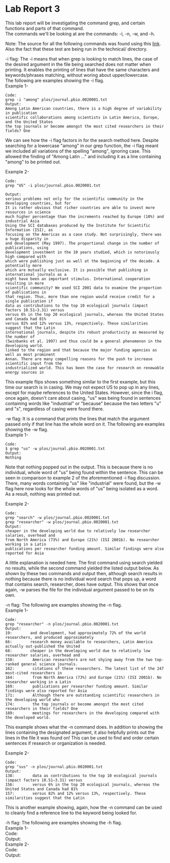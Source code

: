 # Lab Report 3  
This lab report will be investigating the command grep, and certain functions and parts of that command.  
The commands we'll be looking at are the commands: -i, -n, -w, and -h.  

Note: The source for all the following commands was found using this [link](https://www.geeksforgeeks.org/grep-command-in-unixlinux/). Also the fact that these test are being run in the technical/ directory.  
  
-i flag: The -i means that when grep is looking to match lines, the case of the desired argument in the file being searched does not matter when printing. It enables the printing of lines that have the same characters and keywords/phrases matching, without woring about upper/lowercase.  
The following are examples showing the -i flag.  
Example 1-  
```  
Code: 
grep -i "among" plos/journal.pbio.0020001.txt
Output:
Among Latin American countries, there is a high degree of variability in publication
scientific collaborations among scientists in Latin America, Europe, and the United States
the top journals or become amongst the most cited researchers in their fields? One
```  
We can see how the -i flag factors in for the search method here. Despite searching for a lowercase "among" in our grep function, the -i flag meant we included all variations of the spelling "among", ignoring case. This allowed the finding of "Among Latin ..." and including it as a line containing "among" to be printed out.  

Example 2-  
```  
Code: 
grep "US" -i plos/journal.pbio.0020001.txt

Output:
serious problems not only for the scientific community in the developing countries, but for
It is rather obvious that richer countries are able to invest more resources in science
much higher percentage than the increments reached by Europe (10%) and industrial Asia
Using the SCI databases produced by the Institute for Scientific Information (ISI), as
focusing on the Americas as a case study. Not surprisingly, there was a huge disparity in
and development (May 1997). The proportional change in the number of publications, using
development investment in the 10 years studied, which is notoriously high compared with
which were publishing just as well at the beginning of the decade. A potentially more
which are mutually exclusive. It is possible that publishing in international journals as a
might have been an important stimulus. International cooperation resulting in more
scientific community? We used SCI 2001 data to examine the proportion of publications in
that region. Thus, more than one region would receive credit for a single publication if
data as contributions to the top 10 ecological journals (impact factors 10.51–3.31) versus
versus 6% in the top 20 ecological journals, whereas the United States and Canada had 81%
versus 82% and 12% versus 13%, respectively. These similarities suggest that the Latin
international journals, despite its robust productivity as measured by the number of
(Swinbanks et al. 1997) and thus could be a general phenomenon in the developing world.
linked to the region and that because the major funding agencies as well as most prominent
Annan. There are many compelling reasons for the push to increase scientific input from the
industrialized world. This has been the case for research on renewable energy sources in
```  
This example flips shows something similar to the first example, but this time our search is in casing. We may not expect US to pop up in any lines, except for maybe references to the United States. However, since the i flag, once again, doesn't care about casing, "us" was being found in sentences containing words like "industrial" or "because" because the two letters "u" and "s", regardless of casing were found there.  
  
  
-w flag: It is a command that prints the lines that match the argument passed only if that line has the whole word on it.
The following are examples showing the -w flag.  
Example 1-  
```
Code:  
$ grep "us" -w plos/journal.pbio.0020001.txt
Output:  
Nothing
```  
Note that nothing popped out in the output. This is because there is no individual, whole word of "us" being found within the sentence. This can be seen in comparison to example 2 of the aforementioned -i flag discussion. There, many words containing "us" like "industrial" were found, but the -w flag here now looks for the whole words of "us" being isolated as a word. As a result, nothing was printed out.  

Example 2-  
```
Code:  
grep "search" -w plos/journal.pbio.0020001.txt
grep "researcher" -w plos/journal.pbio.0020001.txt
Output:  
cheaper in the developing world due to relatively low researcher salaries, overhead and
from North America (73%) and Europe (21%) (ISI 2001b). No researcher working in a Latin
publications per researcher funding amount. Similar findings were also reported for Asia
```  
A little explanation is needed here. The first command using search yielded no results, while the second command yielded the listed output below. As shown by these two commands and output then, although search results in nothing because there is no individual word search that pops up, a word that contains search, researcher, does have output. This shows that once again, -w parses the file for the individual argument passed to be on its own.  
  
-n flag: 
The following are examples showing the -n flag.  
Example 1-  
```
Code:  
grep "researcher" -n plos/journal.pbio.0020001.txt
Output:
19:        and development, had approximately 72% of the world researchers, and produced approximately
66:        research money available to researchers, Latin America actually out-published the United
68:        cheaper in the developing world due to relatively low researcher salaries, overhead and
158:        American researchers are not shying away from the two top-ranked general science journals.
162:        citations of these researchers. The latest list of the 247 most-cited researchers in
164:        from North America (73%) and Europe (21%) (ISI 2001b). No researcher working in a Latin
169:        publications per researcher funding amount. Similar findings were also reported for Asia
171:        Although there are outstanding scientific researchers in the developing world who
174:        the top journals or become amongst the most cited researchers in their fields? One
189:        meetings for researchers in the developing compared with the developed world.
```  
This example shows what the -n command does. In addition to showing the lines containing the designated argument, it also helpfully prints out the lines in the file it was found on! This can be used to find and order certain sentences if research or organization is needed.  
  
Example 2-  
```
Code:  
grep "sus" -n plos/journal.pbio.0020001.txt
Output:  
138:        data as contributions to the top 10 ecological journals (impact factors 10.51–3.31) versus
156:        versus 6% in the top 20 ecological journals, whereas the United States and Canada had 81%
157:        versus 82% and 12% versus 13%, respectively. These similarities suggest that the Latin
```  
This is another example showing, again, how the -n command can be used to cleanly find a reference line to the keyword being looked for.  

-h flag: 
The following are examples showing the -h flag.  
Example 1-  
Code:  
Output:  
Example 2-  
Code:  
Output:  

